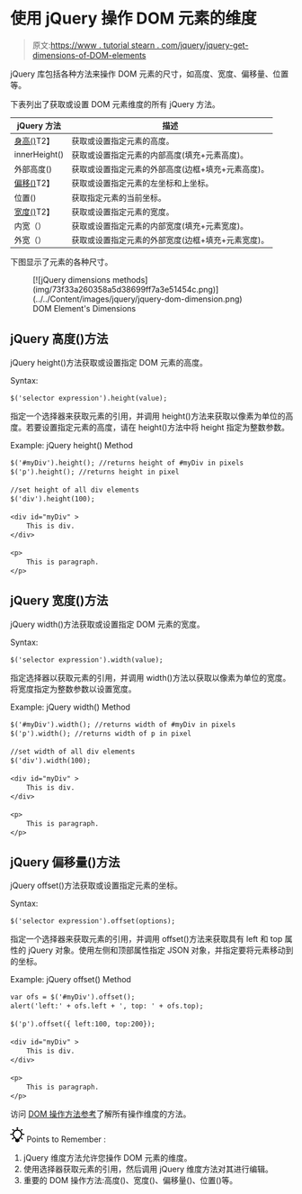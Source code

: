 # 使用 jQuery 操作 DOM 元素的维度

> 原文:[https://www . tutorial stearn . com/jquery/jquery-get-dimensions-of-DOM-elements](https://www.tutorialsteacher.com/jquery/jquery-get-dimensions-of-dom-elements)

jQuery 库包括各种方法来操作 DOM 元素的尺寸，如高度、宽度、偏移量、位置等。

下表列出了获取或设置 DOM 元素维度的所有 jQuery 方法。

| jQuery 方法 | 描述 |
| --- | --- |
| [身高()](#height)T2】 | 获取或设置指定元素的高度。 |
| innerHeight() | 获取或设置指定元素的内部高度(填充+元素高度)。 |
| 外部高度() | 获取或设置指定元素的外部高度(边框+填充+元素高度)。 |
| [偏移()](#offset)T2】 | 获取或设置指定元素的左坐标和上坐标。 |
| 位置() | 获取指定元素的当前坐标。 |
| [宽度()](#width)T2】 | 获取或设置指定元素的宽度。 |
| 内宽（） | 获取或设置指定元素的内部宽度(填充+元素宽度)。 |
| 外宽（） | 获取或设置指定元素的外部宽度(边框+填充+元素宽度)。 |

下图显示了元素的各种尺寸。

<figure>[![jQuery dimensions methods](img/73f33a260358a5d38699ff7a3e51454c.png)](../../Content/images/jquery/jquery-dom-dimension.png)

<figcaption>DOM Element's Dimensions</figcaption>

</figure>

## jQuery 高度()方法

jQuery height()方法获取或设置指定 DOM 元素的高度。

Syntax:

```
$('selector expression').height(value);
```

指定一个选择器来获取元素的引用，并调用 height()方法来获取以像素为单位的高度。若要设置指定元素的高度，请在 height()方法中将 height 指定为整数参数。

Example: jQuery height() Method

```
$('#myDiv').height(); //returns height of #myDiv in pixels
$('p').height(); //returns height in pixel

//set height of all div elements
$('div').height(100);

<div id="myDiv" >
    This is div.
</div>

<p>
    This is paragraph.
</p>
```

## jQuery 宽度()方法

jQuery width()方法获取或设置指定 DOM 元素的宽度。

Syntax:

```
$('selector expression').width(value);

```

指定选择器以获取元素的引用，并调用 width()方法以获取以像素为单位的宽度。将宽度指定为整数参数以设置宽度。

Example: jQuery width() Method

```
$('#myDiv').width(); //returns width of #myDiv in pixels
$('p').width(); //returns width of p in pixel

//set width of all div elements
$('div').width(100);

<div id="myDiv" >
    This is div.
</div>

<p>
    This is paragraph.
</p>
```

## jQuery 偏移量()方法

jQuery offset()方法获取或设置指定元素的坐标。

Syntax:

```
$('selector expression').offset(options);
```

指定一个选择器来获取元素的引用，并调用 offset()方法来获取具有 left 和 top 属性的 jQuery 对象。使用左侧和顶部属性指定 JSON 对象，并指定要将元素移动到的坐标。

Example: jQuery offset() Method

```
var ofs = $('#myDiv').offset();
alert('left:' + ofs.left + ', top: ' + ofs.top);

$('p').offset({ left:100, top:200});

<div id="myDiv" >
    This is div.
</div>

<p>
    This is paragraph.
</p>
```

访问 [DOM 操作方法参考](/jquery/jquery-dom-methods-reference)了解所有操作维度的方法。

![](img/85db52f5404f0c468e1b194aa487d6a1.png)  Points to Remember :

1.  jQuery 维度方法允许您操作 DOM 元素的维度。
2.  使用选择器获取元素的引用，然后调用 jQuery 维度方法对其进行编辑。
3.  重要的 DOM 操作方法:高度()、宽度()、偏移量()、位置()等。